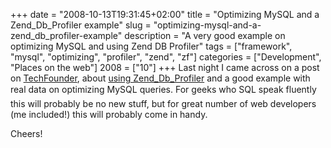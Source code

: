 +++
date = "2008-10-13T19:31:45+02:00"
title = "Optimizing MySQL and a Zend_Db_Profiler example"
slug = "optimizing-mysql-and-a-zend_db_profiler-example"
description = "A very good example on optimizing MySQL and using Zend DB Profiler"
tags = ["framework", "mysql", "optimizing", "profiler", "zend", "zf"]
categories = ["Development", "Places on the web"]
2008 = ["10"]
+++
Last night I came across on a post on <a href="http://www.techfounder.net/" target="_blank">TechFounder</a>, about <a href="http://www.techfounder.net/2008/10/12/profiling-queries-with-zend_db-and-optimizing-them-by-hand/">using Zend_Db_Profiler</a> and a good example with real data on optimizing MySQL queries. For &#147;geeks&#148; who SQL speak fluently this will probably be no new stuff, but for great number of web developers (me included!) this will probably come in handy.

Cheers!
